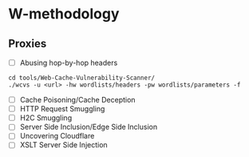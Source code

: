 # W-methodology

## Proxies
- [ ] Abusing hop-by-hop headers
```
cd tools/Web-Cache-Vulnerability-Scanner/
./wcvs -u <url> -hw wordlists/headers -pw wordlists/parameters -f
```
- [ ] Cache Poisoning/Cache Deception
- [ ] HTTP Request Smuggling
- [ ] H2C Smuggling
- [ ] Server Side Inclusion/Edge Side Inclusion
- [ ] Uncovering Cloudflare
- [ ] XSLT Server Side Injection
